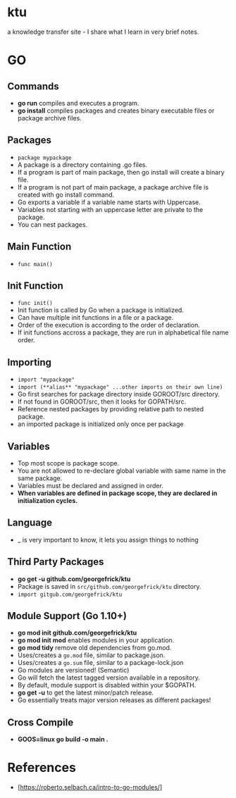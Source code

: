 # ktu
a knowledge transfer site - I share what I learn in very brief notes.

# GO 

## Commands
* **go run** compiles and executes a program. 
* **go install** compiles packages and creates binary executable files or package archive files.

## Packages 
* `package mypackage`
* A package is a directory containing .go files.
* If a program is part of main package, then go install will create a binary file.
* If a program is not part of main package, a package archive file is created with go install command.
* Go exports a variable if a variable name starts with Uppercase.
* Variables not starting with an uppercase letter are private to the package.
* You can nest packages.

## Main Function
* `func main()`

## Init Function
* `func init()`
* Init function is called by Go when a package is initialized.
* Can have multiple init functions in a file or a package.
* Order of the execution is according to the order of declaration.
* If init functions accross a package, they are run in alphabetical file name order.

## Importing
* `import "mypackage"`
* `import (**alias** "mypackage" ...other imports on their own line)`
* Go first searches for package directory inside GOROOT/src directory.
* If not found in GOROOT/src, then it looks for GOPATH/src.
* Reference nested packages by providing relative path to nested package.
* an imported package is initialized only once per package

## Variables
* Top most scope is package scope.
* You are not allowed to re-declare global variable with same name in the same package.
* Variables must be declared and assigned in order.
* **When variables are defined in package scope, they are declared in initialization cycles.**

## Language
* _ is very important to know, it lets you assign things to nothing

## Third Party Packages
* **go get -u github.com/georgefrick/ktu**
* Package is saved in `src/github.com/georgefrick/ktu` directory.
* `import gitgub.com/georgefrick/ktu`

## Module Support (Go 1.10+)
* **go mod init github.com/georgefrick/ktu**
* **go mod init mod** enables modules in your application.
* **go mod tidy** remove old dependencies from go.mod.
* Uses/creates a `go.mod` file, similar to package.json.
* Uses/creates a `go.sum` file, similar to a package-lock.json
* Go modules are versioned! (Semantic)
* Go will fetch the latest tagged version available in a repository.
* By default, module support is disabled within your $GOPATH.
* **go get -u** to get the latest minor/patch release.
* Go essentially treats major version releases as different packages!

## Cross Compile
* **GOOS=linux go build -o main .**

# References
* [https://roberto.selbach.ca/intro-to-go-modules/]

